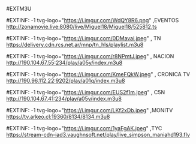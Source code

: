 #EXTM3U

#EXTINF: -1 tvg-logo="https://i.imgur.com/WdQY8R6.png" ,EVENTOS
http://zonamovie.live:8080/live/Miguel18/Miguel18/525812.ts

#EXTINF: -1 tvg-logo="https://i.imgur.com/0DMavai.jpeg" , TN 
https://delivery.cdn.rcs.net.ar/mnp/tn_hls/playlist.m3u8

#EXTINF: -1 tvg-logo="https://i.imgur.com/r8NPmtJ.jpeg" , NACION 
http://190.104.67.55:234/play/a05y/index.m3u8

#EXTINF: -1 tvg-logo="https://i.imgur.com/KmeFQkW.jpeg" , CRONICA TV
http://190.96.112.22:9202/play/a01q/index.m3u8

#EXTINF: -1 tvg-logo="https://i.imgur.com/EUS2f1m.jpeg" , C5N
http://190.104.67.41:234/play/a05v/index.m3u8


#EXTINF: -1 tvg-logo="https://i.imgur.com/LKf2xDb.jpeg" ,MONITV
https://tv.arkeo.cl:19360/8134/8134.m3u8

#EXTINF: -1 tvg-logo="https://i.imgur.com/1yaFgAK.jpeg" ,TYC
https://stream-cdn-iad3.vaughnsoft.net/play/live_simpson_maniahd193.flv



